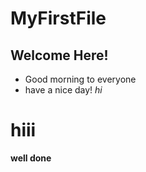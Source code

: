 # MyFirstFile
## Welcome Here!
* Good morning to everyone
* have a nice day!
  *hi*
  
<h1> hiii</h1>

<strong>well done</strong>
